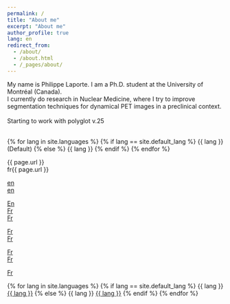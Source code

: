 ```yaml
---
permalink: /
title: "About me"
excerpt: "About me"
author_profile: true
lang: en
redirect_from: 
  - /about/
  - /about.html
  - /_pages/about/
---
```

My name is Philippe Laporte. I am a Ph.D. student at the University of Montréal (Canada).<br>
I currently do research in Nuclear Medicine, 
where I try to improve segmentation techniques for dynamical PET images in a preclinical context.<br><br>
Starting to work with polyglot v.25<br><br>

{% for lang in site.languages %}
    {% if lang == site.default_lang %}
{{ lang }} (Default)
    {% else %}
{{ lang }}
    {% endif %}
{% endfor %}

{{ page.url }}<br>
fr{{ page.url }}<br>

<a href=" {{ page.url }}"> en </a> <br>
<a href=" {{site.repository}}/"> en </a><br>

[En]( {{site.repository}}/about/)<br>
[Fr]( {{site.repository}}/_pages/fr/about/)<br>
[Fr]( {{site.website_name}}/_pages/fr/about/)<br>

[Fr](/fr/about/)<br>
[Fr](fr/about/)<br>

[Fr]( /fr/about/)<br>
[Fr]( fr/about/)<br>

[Fr](fr{{page.url}})<br>

{% for lang in site.languages %}
    {% if lang == site.default_lang %}
      {{ lang }}
      <a href="{{ page.url }}">{{ lang }}</a>
    {% else %}
      {{ lang }}
      <a href="{{ lang }}{{ page.url }}">{{ lang }}</a>
    {% endif %}
{% endfor %}